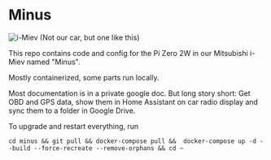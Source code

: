 # Minus

![i-Miev](https://upload.wikimedia.org/wikipedia/commons/thumb/9/93/2010_Mitsubishi_i-MiEV_%28GA_MY10%29_hatchback_%282015-11-11%29_01.jpg/1920px-2010_Mitsubishi_i-MiEV_%28GA_MY10%29_hatchback_%282015-11-11%29_01.jpg)
(Not our car, but one like this)

This repo contains code and config for the Pi Zero 2W in our Mitsubishi i-Miev named "Minus".

Mostly containerized, some parts run locally.

Most documentation is in a private google doc.
But long story short: Get OBD and GPS data, show them in Home Assistant on car radio display and sync them to a folder in Google Drive.

To upgrade and restart everything, run
```console
cd minus && git pull && docker-compose pull &&  docker-compose up -d --build --force-recreate --remove-orphans && cd ~
```